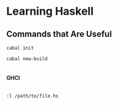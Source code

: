 # Learning Haskell

## Commands that Are Useful


```
cabal init

cabal new-build


```




#### GHCI

```

:l /path/to/file.hs

```